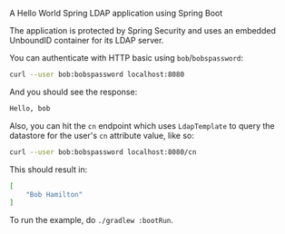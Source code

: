 A Hello World Spring LDAP application using Spring Boot

The application is protected by Spring Security and uses an embedded UnboundID container for its LDAP server.

You can authenticate with HTTP basic using `bob`/`bobspassword`:

```bash
curl --user bob:bobspassword localhost:8080
```

And you should see the response:

```bash
Hello, bob
```

Also, you can hit the `cn` endpoint which uses `LdapTemplate` to query the datastore for the user's `cn` attribute value, like so:

```bash
curl --user bob:bobspassword localhost:8080/cn
```

This should result in:

```bash
[
    "Bob Hamilton"
]
```

To run the example, do `./gradlew :bootRun`.
